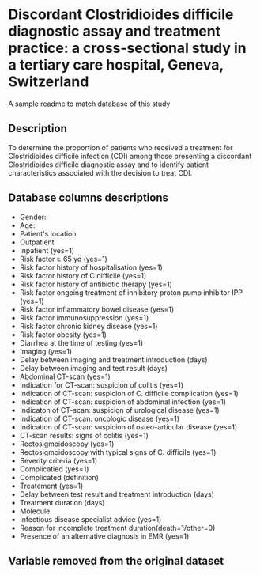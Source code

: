 #  Discordant Clostridioides difficile diagnostic assay and treatment practice: a cross-sectional study in a tertiary care hospital, Geneva, Switzerland 
A sample readme to match database of this study

## Description
To determine the proportion of patients who received a treatment for Clostridioides difficile infection (CDI) among those presenting a discordant Clostridioides difficile diagnostic assay and to identify patient characteristics associated with the decision to treat CDI. 

## Database columns descriptions 
- Gender:
- Age:
- Patient's location 
- Outpatient
- Inpatient (yes=1)
- Risk factor ≥ 65 yo (yes=1)
- Risk factor history of hospitalisation (yes=1)
- Risk factor history of C.difficile (yes=1)
- Risk factor history of antibiotic therapy (yes=1) 
- Risk factor ongoing treatment of inhibitory proton pump inhibitor IPP (yes=1)
- Risk factor inflammatory bowel disease (yes=1)
- Risk factor immunosuppression (yes=1)
- Risk factor chronic kidney disease (yes=1)
- Risk factor obesity (yes=1)
- Diarrhea at the time of testing (yes=1)
- Imaging (yes=1)
- Delay between imaging and treatment introduction (days)
- Delay between imaging and test result (days)
- Abdominal CT-scan (yes=1)
- Indication for CT-scan: suspicion of colitis (yes=1)
- Indication of CT-scan: suspicion of C. difficile complication (yes=1)
- Indication of CT-scan: suspicion of abdominal infection (yes=1)
- Indicaton of CT-scan: suspicion of urological disease (yes=1)
- Indication of CT-scan: oncologic disease (yes=1)
- Indication of CT-scan: suspicion of osteo-articular disease (yes=1)
- CT-scan results: signs of colitis (yes=1)
- Rectosigmoidoscopy (yes=1)
- Rectosigmoidoscopy with typical signs of C. difficile (yes=1)
- Severity criteria (yes=1)
- Complicatied (yes=1)
- Complicated (definition)
- Treatement (yes=1) 
- Delay between test result and treatment introduction (days)
- Treatment duration (days)
- Molecule
- Infectious disease specialist advice (yes=1)
- Reason for incomplete treatment duration(death=1/other=0)
- Presence of an alternative diagnosis in EMR (yes=1) 


## Variable removed from the original dataset 
